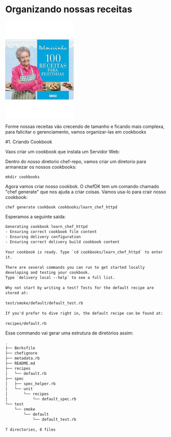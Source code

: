 # Organizando nossas receitas

![palmirinha](palmirinha.jpg)

Forme nossas receitas vão crecendo de tamanho e ficando mais complexa, para falicitar o gerenciamento, vamos organizar-las em cookbooks

#1. Criando Cookbook

Vaos criar um cookbook que instala um Servidor Web:

Dentro do nosso diretorio chef-repo, vamos criar um diretorio para armanezar os
nossos cookbooks:
```
mkdir cookbooks
```

Agora vamos criar nosso cookbok. O chefDK tem um comando chamado "chef generate"
que nos ajuda a criar coisas. Vamos usa-lo para crair nosso cookbook:

```
chef generate cookbook cookbooks/learn_chef_httpd
```

Esperamos a seguinte saida:
```
Generating cookbook learn_chef_httpd
- Ensuring correct cookbook file content
- Ensuring delivery configuration
- Ensuring correct delivery build cookbook content

Your cookbook is ready. Type `cd cookbooks/learn_chef_httpd` to enter it.

There are several commands you can run to get started locally developing and testing your cookbook.
Type `delivery local --help` to see a full list.

Why not start by writing a test? Tests for the default recipe are stored at:

test/smoke/default/default_test.rb

If you'd prefer to dive right in, the default recipe can be found at:

recipes/default.rb
```

Esse commando vai gerar uma estrutura de diretórios assim:

```
.
├── Berksfile
├── chefignore
├── metadata.rb
├── README.md
├── recipes
│   └── default.rb
├── spec
│   ├── spec_helper.rb
│   └── unit
│       └── recipes
│           └── default_spec.rb
└── test
    └── smoke
        └── default
            └── default_test.rb

7 directories, 8 files
```
